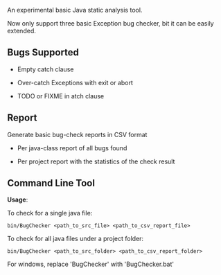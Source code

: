 
An experimental basic Java static analysis tool.

Now only support three basic Exception bug checker, bit it can be easily extended.

## Bugs Supported

  * Empty catch clause
  
  * Over-catch Exceptions with exit or abort
  
  * TODO or FIXME in atch clause
  
## Report

Generate basic bug-check reports in CSV format

  * Per java-class report of all bugs found
  
  * Per project report with the statistics of the check result

## Command Line Tool

**Usage**:
    
To check for a single java file:

    bin/BugChecker <path_to_src_file> <path_to_csv_report_file>
    
To check for all java files under a project folder:

    bin/BugChecker <path_to_src_folder> <path_to_csv_report_folder>

For windows, replace 'BugChecker' with 'BugChecker.bat'

